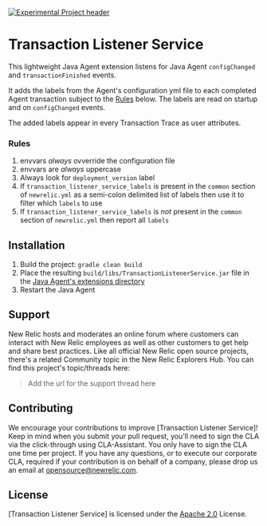 [![Experimental Project header](https://github.com/newrelic/opensource-website/raw/master/src/images/categories/Experimental.png)](https://opensource.newrelic.com/oss-category/#experimental)

# Transaction Listener Service 

This lightweight Java Agent extension listens for Java Agent `configChanged` and `transactionFinished` events.

It adds the labels from the Agent's configuration yml file to each completed Agent transaction subject to the [Rules](#Rules) below. The labels are read on startup and on `configChanged` events.

The added labels appear in every Transaction Trace as user attributes.

### Rules
1. envvars *always* ovverride the configuration file
2. envvars are *always* uppercase
3. Always look for `deployment_version` label
4. If `transaction_listener_service_labels` is present in the `common` section of `newrelic.yml` as a semi-colon delimited list of labels then use it to filter which `labels` to use 
5. If `transaction_listener_service_labels` is *not* present in the `common` section of `newrelic.yml` then report all `labels`

## Installation

1. Build the project: `gradle clean build`
2. Place the resulting `build/libs/TransactionListenerService.jar` file in the [Java Agent's extensions directory](https://docs.newrelic.com/docs/agents/java-agent/instrumentation/extension-additional-instrumentation-modules)
3. Restart the Java Agent

## Support

New Relic hosts and moderates an online forum where customers can interact with New Relic employees as well as other customers to get help and share best practices. Like all official New Relic open source projects, there's a related Community topic in the New Relic Explorers Hub. You can find this project's topic/threads here:

>Add the url for the support thread here

## Contributing
We encourage your contributions to improve [Transaction Listener Service]! Keep in mind when you submit your pull request, you'll need to sign the CLA via the click-through using CLA-Assistant. You only have to sign the CLA one time per project.
If you have any questions, or to execute our corporate CLA, required if your contribution is on behalf of a company,  please drop us an email at opensource@newrelic.com.

## License
[Transaction Listener Service] is licensed under the [Apache 2.0](http://apache.org/licenses/LICENSE-2.0.txt) License.
